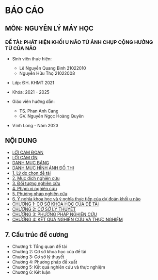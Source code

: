# BÁO CÁO
## MÔN: NGUYÊN LÝ MÁY HỌC
### ĐỀ TÀI: PHÁT HIỆN KHỐI U NÃO TỪ ẢNH CHỤP CỘNG HƯỞNG TỪ CỦA NÃO

- Sinh viên thực hiện:		
    - Lê Nguyễn Quang Bình	21022010
    - Nguyễn Hữu Thọ	21022008
- Lớp: ĐH. KHMT 2021	
- Khóa: 2021 - 2025	
		
- Giáo viên hướng dẫn:	
    - TS. Phan Anh Cang	
    - GV. Nguyễn Ngọc Hoàng Quyên

- Vĩnh Long - Năm 2023

## NỘI DUNG

- [LỜI CAM ĐOAN](#lời-cam-đoan)
- [LỜI CẢM ƠN](#lời-cảm-ơn)
- [DANH MỤC BẢNG](#danh-mục-bảng)
- [DANH MỤC HÌNH ẢNH ĐỒ THỊ](#danh-mục-hình-ảnh-đồ-thị)
- [1. Lý do chọn đề tài](#1-lý-do-chọn-đề-tài)
- [2. Mục đích nghiên cứu](#2-mục-đích-nghiên-cứu)
- [3. Đối tượng nghiên cứu](#3-đối-tượng-nghiên-cứu)
- [4. Phạm vi nghiên cứu](#4-phạm-vi-nghiên-cứu)
- [5. Phương pháp nghiên cứu](#5-phương-pháp-nghiên-cứu)
- [6. Ý nghĩa khoa học và ý nghĩa thực tiển của dự đoán khối u não](#6-ý-nghĩa-khoa-học-và-ý-nghĩa-thực-tiển-của-dự-đoán-khối-u-não)
- [CHƯƠNG 1: CƠ SỞ KHOA HỌC CỦA ĐỀ TÀI](#chương-1-cơ-sở-khoa-học-của-đề-tài)
- [CHƯƠNG 2: CƠ SỞ LÝ THUYẾT](#chương-2-cơ-sở-lý-thuyết)
- [CHƯƠNG 3: PHƯƠNG PHÁP NGHIÊN CỨU](#chương-3-phương-pháp-nghiên-cứu)
- [CHƯƠNG 4: KẾT QUẢ NGHIÊN CỨU VÀ THỰC NGHIỆM](#chương4-kết-quả-nghiên-cứu-và-thực-nghiệm)

## 7. Cấu trúc đề cương
- Chương 1: Tổng quan đề tài
- Chương 2: Cơ sở khoa học của đề tài
- Chương 3: Cơ sở lý thuyết
- Chương 4: Phương pháp đề xuất
- Chương 5: Kết quả nghiên cứu và thực nghiệm
- Chương 6: Kết luận
